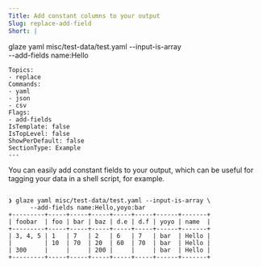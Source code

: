 ```yaml
---
Title: Add constant columns to your output
Slug: replace-add-field
Short: |
  ```
  glaze yaml misc/test-data/test.yaml --input-is-array \
       --add-fields name:Hello
  ```
Topics:
- replace
Commands:
- yaml
- json
- csv
Flags:
- add-fields
IsTemplate: false
IsTopLevel: false
ShowPerDefault: false
SectionType: Example
---
```


You can easily add constant fields to your output, which can be useful for tagging
your data in a shell script, for example.

```

❯ glaze yaml misc/test-data/test.yaml --input-is-array \
      --add-fields name:Hello,yoyo:bar
+---------+-----+-----+-----+-----+-----+------+-------+
| foobar  | foo | bar | baz | d.e | d.f | yoyo | name  |
+---------+-----+-----+-----+-----+-----+------+-------+
| 3, 4, 5 | 1   | 7   | 2   | 6   | 7   | bar  | Hello |
|         | 10  | 70  | 20  | 60  | 70  | bar  | Hello |
| 300     |     |     | 200 |     |     | bar  | Hello |
+---------+-----+-----+-----+-----+-----+------+-------+
```